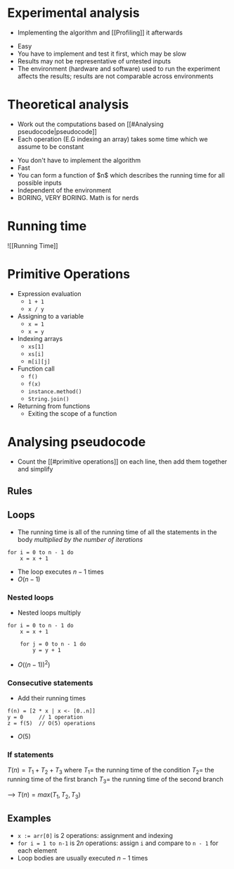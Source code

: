 # Experimental analysis
- Implementing the algorithm and [[Profiling]] it afterwards
<ul class="breakdown">
	<li class="pro">Easy</li>
	<li class="con">You have to implement and test it first, which may be slow</li>
	<li class="con">Results may not be representative of untested inputs</li>
	<li class="con">The environment (hardware and software) used to run the experiment affects the results; results are not comparable across environments</li>
</ul>

# Theoretical analysis
- Work out the computations based on [[#Analysing pseudocode|pseudocode]]
- Each operation (E.G indexing an array) takes some time which we assume to be constant
<ul class="breakdown">
	<li class="pro">You don't have to implement the algorithm</li>
	<li class="pro">Fast</li>
	<li class="pro">You can form a function of $n$ which describes the running time for all possible inputs</li>
	<li class="pro">Independent of the environment</li>
	<li class="con">BORING, VERY BORING. Math is for nerds</li>
</ul>

# Running time
![[Running Time]]

# Primitive Operations
- Expression evaluation
	- `1 + 1`
	- `x / y`
- Assigning to a variable
	- `x = 1`
	- `x = y`
- Indexing arrays
	- `xs[1]`
	- `xs[i]`
	- `m[i][j]`
- Function call
	- `f()`
	- `f(x)`
	- `instance.method()`
	- `String.join()`
- Returning from functions
	- Exiting the scope of a function

# Analysing pseudocode
- Count the [[#primitive operations]] on each line, then add them together and simplify

## Rules
## Loops
- The running time is all of the running time of all the statements in the body *multiplied by the number of iterations*

```
for i = 0 to n - 1 do
	x = x + 1
```
- The loop executes $n - 1$ times
- $O(n - 1)$

### Nested loops
- Nested loops multiply
```
for i = 0 to n - 1 do
	x = x + 1
	
	for j = 0 to n - 1 do
		y = y + 1
```
- $O((n - 1))^2)$

### Consecutive statements
- Add their running times
```
f(n) = [2 * x | x <- [0..n]]
y = 0     // 1 operation
z = f(5)  // O(5) operations
```
- $O(5)$

### If statements
$T(n) = T_1 + T_{2} + T_3$
	where
		$T_{1} =$ the running time of the condition
		$T_{2}=$ the running time of the first branch
		$T_{3} =$ the running time of the second branch
		
--> $T(n) = max(T_{1}, T_{2}, T_3)$

## Examples
- `x := arr[0]` is 2 operations: assignment and indexing
- `for i = 1 to n-1` is $2n$ operations: assign `i` and compare to `n - 1` for each element
- Loop bodies are usually executed $n - 1$ times